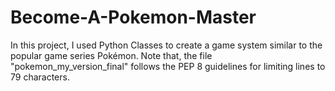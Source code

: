 # Become-A-Pokemon-Master
In this project, I used Python Classes to create a game system similar to the popular game series Pokémon. Note that, the file "pokemon_my_version_final" follows the PEP 8 guidelines for limiting lines to 79 characters.
